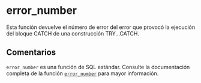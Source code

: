 ﻿---
SidebarGroup: "index-system-functions"
Autogenerated: true
---

# error_number

Esta función devuelve el número de error del error que provocó la ejecución del bloque CATCH de una construcción TRY...CATCH.

## Comentarios 

`error_number` es una función de SQL estándar. Consulte la documentación completa de la función [`error_number`](https://learn.microsoft.com/es-es/sql/t-sql/functions/error_number-transact-sql) para mayor información.
